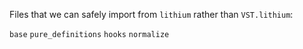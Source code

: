 Files that we can safely import from `lithium` rather than `VST.lithium`:

`base`
`pure_definitions`
`hooks`
`normalize`
